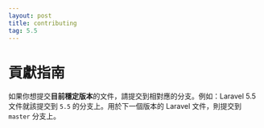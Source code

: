 ```yaml
---
layout: post
title: contributing
tag: 5.5
---
```

# 貢獻指南

如果你想提交**目前穩定版本**的文件，請提交到相對應的分支。例如：Laravel 5.5 文件就該提交到 `5.5` 的分支上。用於下一個版本的 Laravel 文件，則提交到 `master` 分支上。
